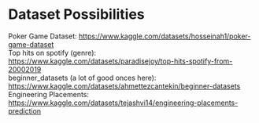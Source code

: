 # Dataset Possibilities
Poker Game Dataset: https://www.kaggle.com/datasets/hosseinah1/poker-game-dataset  
Top hits on spotify (genre): https://www.kaggle.com/datasets/paradisejoy/top-hits-spotify-from-20002019  
beginner_datasets (a lot of good onces here): https://www.kaggle.com/datasets/ahmettezcantekin/beginner-datasets  
Engineering Placements: https://www.kaggle.com/datasets/tejashvi14/engineering-placements-prediction  

